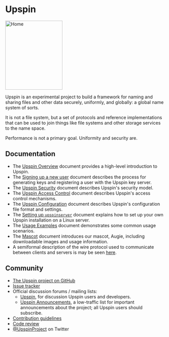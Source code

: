 # Upspin

<img src="/images/augie.jpg" width="180" height="218" alt="Home"/>


Upspin is an experimental project to build a framework for naming
and sharing files and other data securely, uniformly, and globally:
a global name system of sorts.

It is not a file system, but a set of protocols and reference
implementations that can be used to join things like file systems
and other storage services to the name space.

Performance is not a primary goal. Uniformity and security are.

## Documentation

- The [Upspin Overview](/doc/overview.md) document provides a high-level
  introduction to Upspin.
- The [Signing up a new user](/doc/signup.md) document describes the process for
  generating keys and registering a user with the Upspin key server.
- The [Upspin Security](/doc/security.md) document describes Upspin's security
  model.
- The [Upspin Access Control](/doc/access_control.md) document describes
  Upspin's access control mechanisms.
- The [Upspin Configuration](/doc/config.md) document describes Upspin's
  configuration file format and settings.
- The [Setting up `upspinserver`](/doc/server_setup.md) document explains how
  to set up your own Upspin installation on a Linux server.
- The [Usage Examples](/doc/usage_examples.md) document demonstrates some
  common usage scenarios.
- The [Mascot](/doc/mascot.md) document introduces our mascot, Augie,
  including downloadable images and usage information.
- A semiformal description of the wire protocol used to communicate between
  clients and servers is may be seen [here](https://godoc.org/upspin.io/rpc).


## Community

- [The Upspin project on GitHub](https://github.com/upspin/upspin)
- [Issue tracker](https://github.com/upspin/upspin/issues)
- Official discussion forums / mailing lists:
  - [Upspin](https://groups.google.com/forum/#!forum/upspin),
    for discussion Upspin users and developers.
  - [Upspin Announcements](https://groups.google.com/forum/#!forum/upspin-announce),
    a low-traffic list for important announcements about the project;
    all Upspin users should subscribe.
- [Contribution guidelines](https://github.com/upspin/upspin/blob/master/CONTRIBUTING.md)
- [Code review](https://upspin-review.googlesource.com)
- [@UpspinProject](https://twitter.com/UpspinProject) on Twitter
